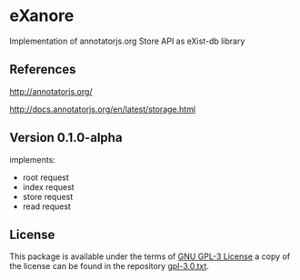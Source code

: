 eXanore
=======

Implementation of annotatorjs.org Store API as eXist-db library

References
----------

http://annotatorjs.org/

http://docs.annotatorjs.org/en/latest/storage.html


Version 0.1.0-alpha
-------------------

implements:
* root request
* index request
* store request
* read request

License
-------

This package is available under the terms of [GNU GPL-3 License](https://www.gnu.org/licenses/gpl.html) a copy of the license can be found in the repository [gpl-3.0.txt](gpl-3.0.txt).

